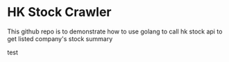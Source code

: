# HK Stock Crawler
This github repo is to demonstrate how to use golang to call hk stock api to get listed company's stock summary

test